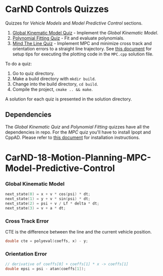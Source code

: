 # CarND Controls Quizzes

Quizzes for *Vehicle Models* and *Model Predictive Control* sections.

1. [Global Kinematic Model Quiz](./global_kinematic_model) - Implement the *Global Kinematic Model*.
2. [Polynomial Fitting Quiz](./polyfit) - Fit and evaluate polynomials.
3. [Mind The Line Quiz](./mpc_to_line) - Implement MPC and minimize cross track and orientation errors to a straight line trajectory.  See [this document](https://github.com/udacity/CarND-MPC-Quizzes/blob/master/install_Ipopt_CppAD.md) for setup tips for executing the plotting code in the ```MPC.cpp``` solution file.

To do a quiz:

1. Go to quiz directory.
2. Make a build directory with `mkdir build`.
3. Change into the build directory, `cd build`.
4. Compile the project, `cmake .. && make`.

A solution for each quiz is presented in the solution directory.

## Dependencies

The *Global Kinematic Quiz* and *Polynomial Fitting* quizzes have all the dependencies in repo. For the *MPC* quiz
you'll have to install Ipopt and CppAD.  Please refer to [this document](https://github.com/udacity/CarND-MPC-Quizzes/blob/master/install_Ipopt_CppAD.md) for installation instructions.


# CarND-18-Motion-Planning-MPC-Model-Predictive-Control

### Global Kinematic Model

```cpp
next_state(0) = x + v * cos(psi) * dt;
next_state(1) = y + v * sin(psi) * dt;
next_state(2) = psi + v / Lf * delta * dt;
next_state(3) = v + a * dt;
```

### Cross Track Error

CTE is the difference between the line and the current vehicle position.
```cpp
double cte = polyeval(coeffs, x) - y;
```

### Orientation Error

```cpp
// derivative of coeffs[0] + coeffs[1] * x -> coeffs[1]
double epsi = psi - atan(coeffs[1]);
```

